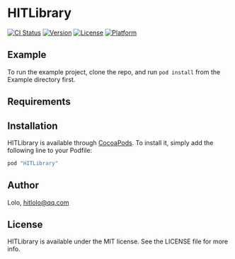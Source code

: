 # HITLibrary

[![CI Status](http://img.shields.io/travis/Lolo/HITLibrary.svg?style=flat)](https://travis-ci.org/Lolo/HITLibrary)
[![Version](https://img.shields.io/cocoapods/v/HITLibrary.svg?style=flat)](http://cocoapods.org/pods/HITLibrary)
[![License](https://img.shields.io/cocoapods/l/HITLibrary.svg?style=flat)](http://cocoapods.org/pods/HITLibrary)
[![Platform](https://img.shields.io/cocoapods/p/HITLibrary.svg?style=flat)](http://cocoapods.org/pods/HITLibrary)

## Example

To run the example project, clone the repo, and run `pod install` from the Example directory first.

## Requirements

## Installation

HITLibrary is available through [CocoaPods](http://cocoapods.org). To install
it, simply add the following line to your Podfile:

```ruby
pod "HITLibrary"
```

## Author

Lolo, hitlolo@qq.com

## License

HITLibrary is available under the MIT license. See the LICENSE file for more info.
